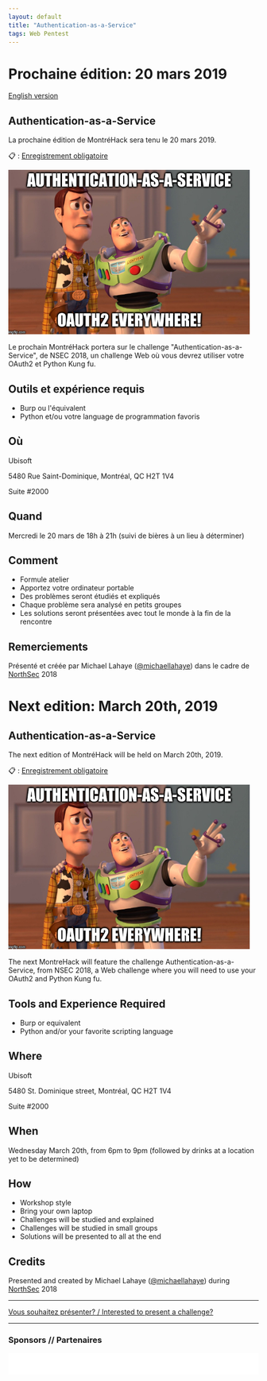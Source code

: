 ```yaml
---
layout: default
title: "Authentication-as-a-Service"
tags: Web Pentest
---
```


# Prochaine édition: 20 mars 2019

[English version](#english)

## Authentication-as-a-Service

La prochaine édition de MontréHack sera tenu le 20 mars 2019.

:clipboard: : [Enregistrement obligatoire](https://www.eventbrite.ca/e/copy-of-montrehack-authentication-as-a-service-tickets-58830109441)

![AaaS](/images/19-03_aaas.png)

Le prochain MontréHack portera sur le challenge "Authentication-as-a-Service", de NSEC 2018, un challenge Web où vous devrez utiliser votre OAuth2 et Python Kung fu.

## Outils et expérience requis

* Burp ou l'équivalent
* Python et/ou votre language de programmation favoris

## Où

Ubisoft

5480 Rue Saint-Dominique, Montréal, QC H2T 1V4

Suite #2000

## Quand

Mercredi le 20 mars de 18h à 21h (suivi de bières à un lieu à déterminer)

## Comment
 
* Formule atelier
* Apportez votre ordinateur portable
* Des problèmes seront étudiés et expliqués
* Chaque problème sera analysé en petits groupes
* Les solutions seront présentées avec tout le monde à la fin de la rencontre

## Remerciements

Présenté et créée par Michael Lahaye ([@michaellahaye](https://twitter.com/michaellahaye)) dans le cadre de [NorthSec](https://nsec.io/) 2018

<a id="english"></a>

# Next edition: March 20th, 2019

## Authentication-as-a-Service

The next edition of MontréHack will be held on March 20th, 2019.

:clipboard: : [Enregistrement obligatoire](https://www.eventbrite.ca/e/copy-of-montrehack-authentication-as-a-service-tickets-58830109441)

![AaaS](/images/19-03_aaas.png)

The next MontreHack will feature the challenge Authentication-as-a-Service, from NSEC 2018, a Web challenge where you will need to use your OAuth2 and Python Kung fu.

## Tools and Experience Required

* Burp or equivalent
* Python and/or your favorite scripting language

## Where

Ubisoft

5480 St. Dominique street, Montréal, QC H2T 1V4

Suite #2000

## When

Wednesday March 20th, from 6pm to 9pm (followed by drinks at a location yet to be determined)

## How

* Workshop style
* Bring your own laptop
* Challenges will be studied and explained
* Challenges will be studied in small groups
* Solutions will be presented to all at the end

## Credits

Presented and created by Michael Lahaye ([@michaellahaye](https://twitter.com/michaellahaye)) during [NorthSec](https://nsec.io/) 2018

<hr/>

[Vous souhaitez présenter? / Interested to present a challenge?](https://docs.google.com/forms/d/e/1FAIpQLScyp0WithS4NLBHxUeQr-RG1CNozr4ZyCInvJfWPpv_cv_CeQ/viewform)

<hr/>

### Sponsors // Partenaires

[![Brasserie Benelux](/images/benelux.png)](http://brasseriebenelux.com/)
